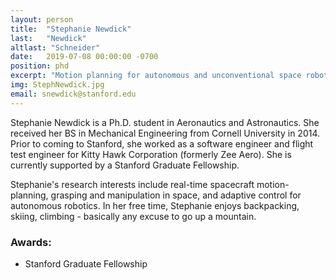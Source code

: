 ```yaml
---
layout: person
title:  "Stephanie Newdick"
last:   "Newdick"
altlast: "Schneider"
date:   2019-07-08 00:00:00 -0700
position: phd
excerpt: "Motion planning for autonomous and unconventional space robotics"
img: StephNewdick.jpg
email: snewdick@stanford.edu
---
```


Stephanie Newdick is a Ph.D. student in Aeronautics and Astronautics. She received her BS in Mechanical Engineering from Cornell University in 2014. Prior to coming to Stanford, she worked as a software engineer and flight test engineer for Kitty Hawk Corporation (formerly Zee Aero). She is currently supported by a Stanford Graduate Fellowship.

Stephanie's research interests include real-time spacecraft motion-planning, grasping and manipulation in space, and adaptive control for autonomous robotics. In her free time, Stephanie enjoys backpacking, skiing, climbing - basically any excuse to go up a mountain.

### Awards:
- Stanford Graduate Fellowship
